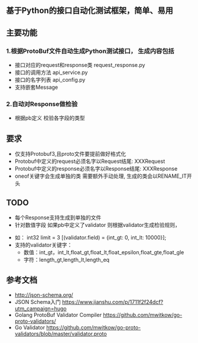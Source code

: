 ## 基于Python的接口自动化测试框架，简单、易用

## 主要功能

### 1.根据ProtoBuf文件自动生成Python测试接口， 生成内容包括

* 接口对应的request和response类 request_response.py
* 接口的调用方法 api_service.py
* 接口的名字列表 api_config.py
* 支持嵌套Message

### 2.自动对Response做检验

* 根据pb定义 校验各字段的类型


## 要求

- 仅支持Protobuf3,且proto文件要提前做好格式化
- Protobuf中定义的request必须名字以Request结尾: XXXRequest
- Protobuf中定义的response必须名字以Response结尾: XXXResponse
- oneof关键字会生成单独的类 需要额外手动处理, 生成的类会以RENAME_IT开头

## TODO

* 每个Response支持生成到单独的文件
* 针对数值字段 如果pb中定义了validator 则根据validator生成检验规则， 
- 如： int32 limit = 3 [(validator.field) = {int_gt: 0, int_lt: 10000}];
- 支持的validator关键字：
  - 数值：int_gt，int_lt,float_gt,float_lt,float_epsilon,float_gte,float_gle
  - 字符：length_gt,length_lt,length_eq

## 参考文档

- http://json-schema.org/
- JSON Schema入门 https://www.jianshu.com/p/1711f2f24dcf?utm_campaign=hugo
- Golang ProtoBuf Validator Compiler https://github.com/mwitkow/go-proto-validators/
- Go Validator https://github.com/mwitkow/go-proto-validators/blob/master/validator.proto

